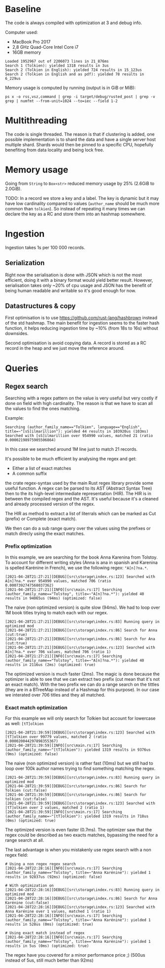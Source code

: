 #  Baseline

The code is always compiled with optimization at 3 and debug info.

Computer used:
* MacBook Pro 2017
* 2,8 GHz Quad-Core Intel Core i7
* 16GB memory

```
Loaded 1952967 out of 2206073 lines in 21_876ms
Search 1 (Tolkien): yielded 1318 results in 3us
Search 2 (Tolkien in English): yielded 724 results in 15_123us
Search 2 (Tolkien in English and as pdf): yielded 78 results in 6_229us
```

Memory usage is computed by running (output is in GiB or MiB):
```
ps x -o rss,vsz,command | grep -i target/debug/rusted_post | grep -v grep | numfmt --from-unit=1024 --to=iec --field 1-2
```

# Multithreading

The code is single threaded. The reason is that if clustering is added, one
possible implementation is to shard the data and have a single server host
multiple shard. Shards would then be pinned to a specific CPU, hopefully 
benefiting from data locality and being lock free.

# Memory usage

Going from `String` to `Box<str>` reduced memory usage by 25% (2.6GiB to 2.0GiB).

TODO:
In a record we store a key and a label. The key is dynamic but it may have low cardinality compared
to values (`author_name` should be much more common than `tolkien`). So instead of repeating
it many times we can declare the key as a RC and store them into an hashmap somewhere.

# Ingestion

Ingestion takes 1s per 100 000 records. 

## Serialization

Right now the serialisation is done with
JSON which is not the most efficient, doing it with a binary format would yield better result.
However, serialisation takes only ~20% of cpu usage and JSON has the benefit of being human
readable and writable so it's good enough for now.

## Datastructures & copy

First optimisation is to use https://github.com/rust-lang/hashbrown instead of the std hashmap.
The main benefit for ingestion seems to the faster hash function, it helps reducing ingestion time
by ~10% (from 18s to 16s) without downsides.

Second optimisation is avoid copying data. A record is stored as a RC record in the heap and we
just move the reference around.

# Queries

## Regex search

Searching with a regex pattern on the value is very useful but very costly if done on field with
high cardinality. The reason is that we have to scan all the values to find the ones matching.

Example:
```
Searching (author_family_name=="Tolkien", language=="English", title=~"[sS]ilmarillion"): yielded 44 results in 103920us (103ms)
Searched with [sS]ilmarillion over 954990 values, matched 21 (ratio 0.00002198975905506864)
```

In this case we searched around 1M line just to match 21 records.

It's possible to be much efficient by analysing the regex and get:
- Either a list of exact matches
- A common suffix

the crate regex-syntax used by the main Rust regex library provide some useful function. A regex can be parsed to its AST
(Abstract Syntax Tree) then to the its high-level intermediate representation (HIR). The HIR is in between the compiled
regex and the AST. It's useful because it's a cleaned and already processed version of the regex.

The HIR as method to extract a list of literrals which can be marked as Cut (prefix) or Complete (exact match).

We then can do a sub range query over the values using the prefixes or match direcly using the exact matches.

### Prefix optimization

In this example, we are searching for the book Anna Karenina from Tolstoy. To account for different writing styles (Anna is ana
in spanish and Karenina is spelled Karénine in French), we use the following regex: `"A[n]?na.*`.


```
[2021-04-28T21:27:21][DEBUG][src\storage\index.rs:123] Searched with A[n]?na.* over 954990 values, matched 706 (ratio 0.0007392747568037362)
[2021-04-28T21:27:21][INFO][src\main.rs:17] Searching (author_family_name=="Tolstoy", title=~"A[n]?na.*"): yielded 40 results in 94065us (94ms) (optimized: false)
```

The naive (non optimized version) is quite slow (94ms). We had to loop over 1M book titles trying to match each with our regex.

```
[2021-04-28T21:27:21][DEBUG][src\storage\index.rs:83] Running query in optimized mod
[2021-04-28T21:27:21][DEBUG][src\storage\index.rs:86] Search for Anna (cut:true)
[2021-04-28T21:27:21][DEBUG][src\storage\index.rs:86] Search for Ana (cut:true)
[2021-04-28T21:27:21][DEBUG][src\storage\index.rs:123] Searched with A[n]?na.* over 706 values, matched 706 (ratio 1)
[2021-04-28T21:27:21][INFO][src\main.rs:17] Searching (author_family_name=="Tolstoy", title=~"A[n]?na.*"): yielded 40 results in 2116us (2ms) (optimized: true)
```

The optimized version is much faster (2ms). The magic is done because the optimizer is able to see that we can extract
two prefix (cut mean that it's not an exact match). With the two prefix we can do a range search on the tittles (they
are in a BTreeMap instead of a Hashmap for this purpose). In our case we interated over 706 titles and they all matched.

### Exact match optimization

For this example we will only search for Tolkien but account for lowercase as well: `[tT]olkien`


```
[2021-04-28T21:39:59][DEBUG][src\storage\index.rs:123] Searched with [tT]olkien over 99779 values, matched 2 (ratio 0.000020044297898355367)
[2021-04-28T21:39:59][INFO][src\main.rs:17] Searching (author_family_name=~"[tT]olkien"): yielded 1319 results in 9376us (9ms) (optimized: false)
```

The naive (non optimized version) is rather fast (10ms) but we still had to loop over 100k author names trying
to find something matching the regex.

```
[2021-04-28T21:39:59][DEBUG][src\storage\index.rs:83] Running query in optimized mod
[2021-04-28T21:39:59][DEBUG][src\storage\index.rs:86] Search for Tolkien (cut:false)
[2021-04-28T21:39:59][DEBUG][src\storage\index.rs:86] Search for tolkien (cut:false)
[2021-04-28T21:39:59][DEBUG][src\storage\index.rs:123] Searched with [tT]olkien over 2 values, matched 2 (ratio 1)
[2021-04-28T21:39:59][INFO][src\main.rs:17] Searching (author_family_name=~"[tT]olkien"): yielded 1319 results in 718us (0ms) (optimized: true)
```

The optimized version is even faster (0.7ms). The optimizer saw that the regex could be described
as two exacts matches, bypassing the need for a range search at all.

The last advantage is when you mistakenly use regex search with a non regex field:
```
# Using a non regex regex search
[2021-04-28T22:28:16][INFO][src\main.rs:17] Searching (author_family_name=="Tolstoy", title=~"Anna Karénine"): yielded 1 results in 92837us (92ms) (optimized: false)

# With optimization on
[2021-04-28T22:28:16][DEBUG][src\storage\index.rs:83] Running query in optimized mod
[2021-04-28T22:28:16][DEBUG][src\storage\index.rs:86] Search for Anna Karénine (cut:false)
[2021-04-28T22:28:16][DEBUG][src\storage\index.rs:123] Searched with Anna Karénine over 1 values, matched 1 (ratio 1)
[2021-04-28T22:28:16][INFO][src\main.rs:17] Searching (author_family_name=="Tolstoy", title=~"Anna Karénine"): yielded 1 results in 528us (0ms) (optimized: true)

# Using exact match instead of regex
[2021-04-28T22:28:16][INFO][src\main.rs:17] Searching (author_family_name=="Tolstoy", title=="Anna Karénine"): yielded 1 results in 5us (0ms) (optimized: true)
```

The regex have you covered for a minor performance price ;) (500us instead of 5us, still much better than 92ms)


